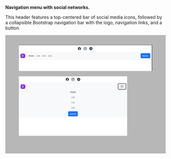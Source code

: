 **Navigation menu with social networks.**

This header features a top-centered bar of social media icons, followed by a collapsible Bootstrap navigation bar with the logo, navigation links, and a button.

<img src="screenshot.png" alt="webkit-pro" style="width: 800px;">
